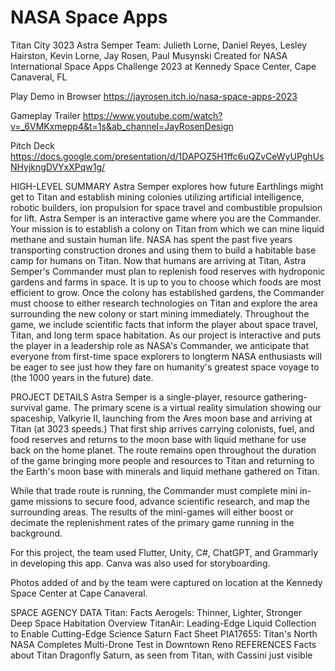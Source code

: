 # NASA Space Apps
Titan City 3023
Astra Semper Team:  Julieth Lorne, Daniel  Reyes, Lesley Hairston, Kevin Lorne, Jay Rosen, Paul Musynski
Created for NASA International Space Apps Challenge 2023 at Kennedy Space Center, Cape Canaveral, FL

Play Demo in Browser
https://jayrosen.itch.io/nasa-space-apps-2023

Gameplay Trailer
https://www.youtube.com/watch?v=_6VMKxmepp4&t=1s&ab_channel=JayRosenDesign

Pitch Deck
https://docs.google.com/presentation/d/1DAPOZ5H1ffc6uQZvCeWyUPghUsNHyjkngDVYxXPqw1g/

HIGH-LEVEL SUMMARY
Astra Semper explores how future Earthlings might get to Titan and establish mining colonies utilizing artificial intelligence, robotic builders, ion propulsion for space travel and combustible propulsion for lift. Astra Semper is an interactive game where you are the Commander. Your mission is to establish a colony on Titan from which we can mine liquid methane and sustain human life. NASA has spent the past five years transporting construction drones and using them to build a habitable base camp for humans on Titan. Now that humans are arriving at Titan, Astra Semper's Commander must plan to replenish food reserves with hydroponic gardens and farms in space. It is up to you to choose which foods are most efficient to grow. Once the colony has established gardens, the Commander must choose to either research technologies on Titan and explore the area surrounding the new colony or start mining immediately. Throughout the game, we include scientific facts that inform the player about space travel, Titan, and long term space habitation. As our project is interactive and puts the player in a leadership role as NASA's Commander, we anticipate that everyone from first-time space explorers to longterm NASA enthusiasts will be eager to see just how they fare on humanity's greatest space voyage to (the 1000 years in the future) date.



PROJECT DETAILS
Astra Semper is a single-player, resource gathering-survival game. The primary scene is a virtual reality simulation showing our spaceship, Valkyrie II, launching from the Ares moon base and arriving at Titan (at 3023 speeds.) That first ship arrives carrying colonists, fuel, and food reserves and returns to the moon base with liquid methane for use back on the home planet. The route remains open throughout the duration of the game bringing more people and resources to Titan and returning to the Earth's moon base with minerals and liquid methane gathered on Titan.

While that trade route is running, the Commander must complete mini in-game missions to secure food, advance scientific research, and map the surrounding areas. The results of the mini-games will either boost or decimate the replenishment rates of the primary game running in the background.

For this project, the team used Flutter, Unity, C#, ChatGPT, and Grammarly in developing this app. Canva was also used for storyboarding.

Photos added of and by the team were captured on location at the Kennedy Space Center at Cape Canaveral.

SPACE AGENCY DATA
Titan: Facts
Aerogels: Thinner, Lighter, Stronger
Deep Space Habitation Overview
TitanAir: Leading-Edge Liquid Collection to Enable Cutting-Edge Science
Saturn Fact Sheet
PIA17655: Titan's North
NASA Completes Multi-Drone Test in Downtown Reno
REFERENCES
Facts about Titan
Dragonfly
Saturn, as seen from Titan, with Cassini just visible

